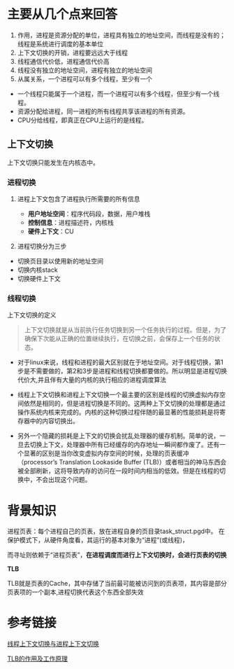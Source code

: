 # 主要从几个点来回答
1. 作用，进程是资源分配的单位，进程具有独立的地址空间，而线程是没有的；线程是系统进行调度的基本单位
2. 上下文切换的开销，进程要远远大于线程
3. 线程通信代价低，进程通信代价高
4. 线程没有独立的地址空间，进程有独立的地址空间
5. 从属关系，一个进程可以有多个线程，至少有一个


- 一个线程只能属于一个进程，而一个进程可以有多个线程，但至少有一个线程。
- 资源分配给进程，同一进程的所有线程共享该进程的所有资源。
- CPU分给线程，即真正在CPU上运行的是线程。

## 上下文切换
上下文切换只能发生在内核态中。
### 进程切换
1. 进程上下文包含了进程执行所需要的所有信息
    - **用户地址空间**：程序代码段，数据，用户堆栈
    - **控制信息**：进程描述符，内核栈
    - **硬件上下文**：CU
    
2. 进程切换分为三步

- 切换页目录以使用新的地址空间
- 切换内核stack
- 切换硬件上下文

### 线程切换

上下文切换的定义
>上下文切换就是从当前执行任务切换到另一个任务执行的过程。但是，为了确保下次能从正确的位置继续执行，在切换之前，会保存上一个任务的状态。

- 对于linux来说，线程和进程的最大区别就在于地址空间。对于线程切换，第1步是不需要做的，第2和3步是进程和线程切换都要做的。所以明显是进程切换代价大,并且伴有大量的内核的执行相应的进程调度算法

- 线程上下文切换和进程上下文切换一个最主要的区别是线程的切换虚拟内存空间依然是相同的，但是进程切换是不同的。这两种上下文切换的处理都是通过操作系统内核来完成的。内核的这种切换过程伴随的最显著的性能损耗是将寄存器中的内容切换出。

- 另外一个隐藏的损耗是上下文的切换会扰乱处理器的缓存机制。简单的说，一旦去切换上下文，处理器中所有已经缓存的内存地址一瞬间都作废了。还有一个显著的区别是当你改变虚拟内存空间的时候，处理的页表缓冲（processor’s Translation Lookaside Buffer (TLB)）或者相当的神马东西会被全部刷新，这将导致内存的访问在一段时间内相当的低效。但是在线程的切换中，不会出现这个问题。


# 背景知识

进程页表：每个进程自己的页表，放在进程自身的页目录task_struct.pgd中。
在保护模式下，从硬件角度看，其运行的基本对象为“进程”(或线程)，

而寻址则依赖于“进程页表”，**在进程调度而进行上下文切换时，会进行页表的切换**



**TLB**

TLB就是页表的Cache，其中存储了当前最可能被访问到的页表项，其内容是部分页表项的一个副本,进程切换代表这个东西全部失效


# 参考链接

[线程上下文切换与进程上下文切换](https://blog.csdn.net/bxw1992/article/details/78115860)

[TLB的作用及工作原理](https://www.cnblogs.com/alantu2018/p/9000777.html)

